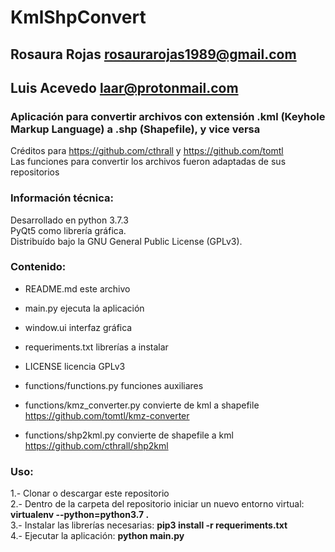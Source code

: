 # KmlShpConvert

## Rosaura Rojas <rosaurarojas1989@gmail.com>
## Luis Acevedo  <laar@protonmail.com>

### Aplicación para convertir archivos con extensión .kml (Keyhole Markup Language) a .shp (Shapefile), y vice versa

Créditos para https://github.com/cthrall y https://github.com/tomtl   
Las funciones para convertir los archivos fueron adaptadas de sus   
repositorios

### Información técnica:

Desarrollado en python 3.7.3   
PyQt5 como librería gráfica.   
Distribuído bajo la GNU General Public License (GPLv3).   

### Contenido:

- README.md                   este archivo

- main.py                     ejecuta la aplicación
		
- window.ui                   interfaz gráfica

- requeriments.txt            librerías a instalar

- LICENSE                     licencia GPLv3
		
- functions/functions.py      funciones auxiliares
		
- functions/kmz_converter.py  convierte de kml a shapefile https://github.com/tomtl/kmz-converter
		
- functions/shp2kml.py        convierte de shapefile a kml https://github.com/cthrall/shp2kml

### Uso:
1.- Clonar o descargar este repositorio   
2.- Dentro de la carpeta del repositorio iniciar un nuevo entorno virtual: __virtualenv --python=python3.7 .__   
3.- Instalar las librerías necesarias: __pip3 install -r requeriments.txt__   
4.- Ejecutar la aplicación: __python main.py__
